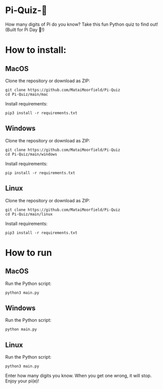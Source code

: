 # Pi-Quiz-🥧
How many digits of Pi do you know? Take this fun Python quiz to find out! (Built for Pi Day 🥧!)

# How to install:
## MacOS
Clone the repository or download as ZIP:
```
git clone https://github.com/MataiMoorfield/Pi-Quiz
cd Pi-Quiz/main/mac
```

Install requirements:
```
pip3 install -r requirements.txt
```

## Windows
Clone the repository or download as ZIP:
```
git clone https://github.com/MataiMoorfield/Pi-Quiz
cd Pi-Quiz/main/windows
```

Install requirements:
```
pip install -r requirements.txt
```
## Linux
Clone the repository or download as ZIP:
```
git clone https://github.com/MataiMoorfield/Pi-Quiz
cd Pi-Quiz/main/linux
```

Install requirements:
```
pip3 install -r requirements.txt
```
# How to run
## MacOS
Run the Python script:
```
python3 main.py
```
## Windows
Run the Python script:
```
python main.py
```

## Linux
Run the Python script:
```
python3 main.py
```

Enter how many digits you know. When you get one wrong, it will stop. Enjoy your pi(e)!
